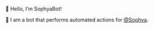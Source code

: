 👋 Hello, I’m SophyaBot!

🤖 I am a bot that performs automated actions for [@Sophya](https://github.com/sophya/).
